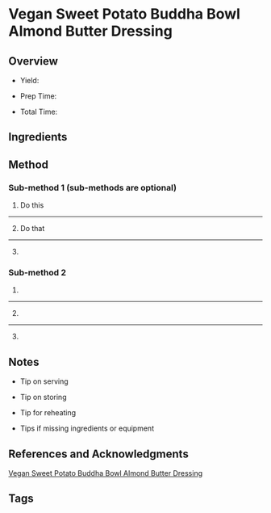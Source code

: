 # Vegan Sweet Potato Buddha Bowl Almond Butter Dressing

## Overview

- Yield:

- Prep Time:

- Total Time:

## Ingredients



## Method

### Sub-method 1 (sub-methods are optional)

1. Do this
---
2. Do that
---
3.

### Sub-method 2

1.
---
2.
---
3.

## Notes

- Tip on serving

- Tip on storing

- Tip for reheating

- Tips if missing ingredients or equipment

## References and Acknowledgments

[Vegan Sweet Potato Buddha Bowl Almond Butter Dressing](http://www.ambitiouskitchen.com/2016/09/vegan-sweet-potato-buddha-bowl-almond-butter-dressing/)

## Tags


